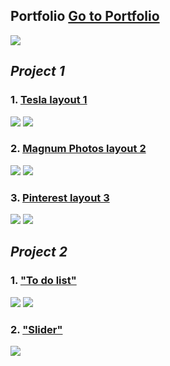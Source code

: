 
## Portfolio [Go to Portfolio](https://jozef-wolf.github.io/)

![](images/portfolio.JPG)

## *Project 1* 
### 1. [Tesla layout 1](https://infoshareacademy.github.io/jfddr2-projects-jozef-wolf/layout1/index.html)

![](images/tesla.JPG) ![](images/tesla1.JPG)

### 2. [Magnum Photos layout 2](https://infoshareacademy.github.io/jfddr2-projects-jozef-wolf/layout2/index.html)

![](images/magnum.JPG) ![](images/magnum2.JPG)

### 3. [Pinterest layout 3](https://infoshareacademy.github.io/jfddr2-projects-jozef-wolf/layout3/index.html)

![](images/pint.JPG) ![](images/pint2.JPG)

## *Project 2* 

### 1. ["To do list"](https://infoshareacademy.github.io/jfddr2-projects-jozef-wolf/project2/to-do-list/index.html)

![](images/todo.JPG) ![](images/todo2.JPG)

### 2. ["Slider"](https://infoshareacademy.github.io/jfddr2-projects-jozef-wolf/project2/slide-show/index.html)

![](images/astro.JPG)



